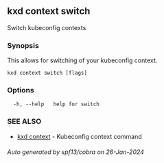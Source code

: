 ## kxd context switch

Switch kubeconfig contexts

### Synopsis

This allows for switching of your kubeconfig context.

```
kxd context switch [flags]
```

### Options

```
  -h, --help   help for switch
```

### SEE ALSO

* [kxd context](kxd_context.md)	 - Kubeconfig context command

###### Auto generated by spf13/cobra on 26-Jan-2024

